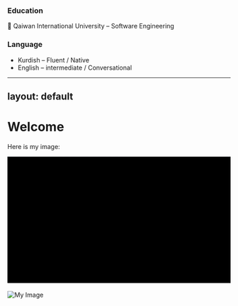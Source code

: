 ### Education
📍 Qaiwan International University – Software Engineering
### Language 
- Kurdish – Fluent / Native
- English – intermediate / Conversational


---
layout: default
---

# Welcome

Here is my image:

![My Image](images/p3ayzhZ2tMvRbQyMzD31TA.png)

<img src="path_to_your_image" alt="My Image" />
